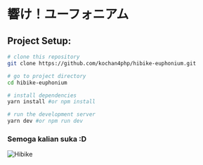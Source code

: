 # 響け！ユーフォニアム

## Project Setup:

```bash
# clone this repository
git clone https://github.com/kochan4php/hibike-euphonium.git

# go to project directory
cd hibike-euphonium

# install dependencies
yarn install #or npm install

# run the development server
yarn dev #or npm run dev
```

### Semoga kalian suka :D
![Hibike](https://c.tenor.com/k2W0z43OkgcAAAAC/asuka-tanaka-kumiko-oumae.gif)
